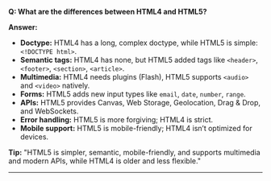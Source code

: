 **Q: What are the differences between HTML4 and HTML5?**

**Answer:**

* **Doctype:** HTML4 has a long, complex doctype, while HTML5 is simple: `<!DOCTYPE html>`.
* **Semantic tags:** HTML4 has none, but HTML5 added tags like `<header>`, `<footer>`, `<section>`, `<article>`.
* **Multimedia:** HTML4 needs plugins (Flash), HTML5 supports `<audio>` and `<video>` natively.
* **Forms:** HTML5 adds new input types like `email`, `date`, `number`, `range`.
* **APIs:** HTML5 provides Canvas, Web Storage, Geolocation, Drag & Drop, and WebSockets.
* **Error handling:** HTML5 is more forgiving; HTML4 is strict.
* **Mobile support:** HTML5 is mobile-friendly; HTML4 isn’t optimized for devices.

**Tip:**
"HTML5 is simpler, semantic, mobile-friendly, and supports multimedia and modern APIs, while HTML4 is older and less flexible."

---

